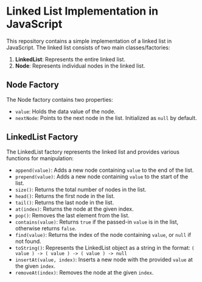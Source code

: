 # Linked List Implementation in JavaScript

This repository contains a simple implementation of a linked list in JavaScript. The linked list consists of two main classes/factories:

1. **LinkedList**: Represents the entire linked list.
2. **Node**: Represents individual nodes in the linked list.

## Node Factory

The Node factory contains two properties:

- `value`: Holds the data value of the node.
- `nextNode`: Points to the next node in the list. Initialized as `null` by default.

## LinkedList Factory

The LinkedList factory represents the linked list and provides various functions for manipulation:

- `append(value)`: Adds a new node containing `value` to the end of the list.
- `prepend(value)`: Adds a new node containing `value` to the start of the list.
- `size()`: Returns the total number of nodes in the list.
- `head()`: Returns the first node in the list.
- `tail()`: Returns the last node in the list.
- `at(index)`: Returns the node at the given index.
- `pop()`: Removes the last element from the list.
- `contains(value)`: Returns `true` if the passed-in `value` is in the list, otherwise returns `false`.
- `find(value)`: Returns the index of the node containing `value`, or `null` if not found.
- `toString()`: Represents the LinkedList object as a string in the format: `( value ) -> ( value ) -> ( value ) -> null`
- `insertAt(value, index)`: Inserts a new node with the provided `value` at the given `index`.
- `removeAt(index)`: Removes the node at the given `index`.
